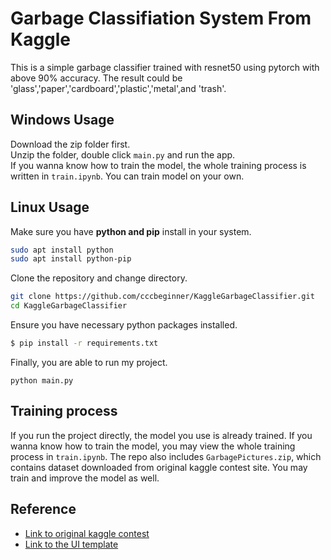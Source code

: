 # Garbage Classifiation System From Kaggle
This is a simple garbage classifier trained with resnet50 using pytorch with above 90% accuracy. The result could be 'glass','paper','cardboard','plastic','metal',and 'trash'.

## Windows Usage
Download the zip folder first.<br>
Unzip the folder, double click `main.py` and run the app.<br>
If you wanna know how to train the model, the whole training process is written in `train.ipynb`. You can train model on your own.


## Linux Usage
Make sure you have **python and pip** install in your system.
```sh
sudo apt install python
sudo apt install python-pip
```
Clone the repository and change directory.
```sh
git clone https://github.com/cccbeginner/KaggleGarbageClassifier.git
cd KaggleGarbageClassifier
```
Ensure you have necessary python packages installed.
```sh
$ pip install -r requirements.txt
```

Finally, you are able to run my project.
```
python main.py
```

## Training process
If you run the project directly, the model you use is already trained. If you wanna know how to train the model, you may view the whole training process in `train.ipynb`. The repo also includes `GarbagePictures.zip`, which contains dataset downloaded from original kaggle contest site. You may train and improve the model as well.

## Reference
- [Link to original kaggle contest](https://www.kaggle.com/datasets/asdasdasasdas/garbage-classification)
- [Link to the UI template](https://blog.csdn.net/ECHOSON/article/details/114396159)